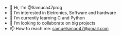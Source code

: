 - 👋 Hi, I’m @Samuca47prog
- 👀 I’m interested in Eletronics, Software and hardware
- 🌱 I’m currently learning C and Python
- 💞️ I’m looking to collaborate on big projects
- 📫 How to reach me: samuelsimao47@gmail.com

<!---
Samuca47prog/Samuca47prog is a ✨ special ✨ repository because its `README.md` (this file) appears on your GitHub profile.
You can click the Preview link to take a look at your changes.
--->
